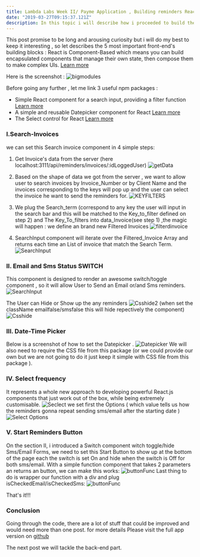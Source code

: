 ```yaml
---
title: Lambda Labs Week II/ Payme Application , Building reminders React /Front-End
date: "2019-03-27T09:15:37.121Z"
description: In this topic i will describe how i proceeded to build the front-end and the bacic backend.
---
```


This post promise to be long and arousing curiosity but i will do my best to keep it interesting , so let describes the 5 most important front-end's building blocks   :
React is Component-Based which means you can build encapsulated components that manage their own state, then compose them to make complex UIs.
[Learn more](https://reactjs.org)

Here is the screenshot :
![bigmodules](https://i.imgur.com/cVhcO0T.jpg)

Before going any further , let me link 3 useful npm packages :

* Simple React component for a search input, providing a filter function [Learn more](https://www.npmjs.com/package/react-search-input)
* A simple and reusable Datepicker component for React [Learn more](https://reactjs.org)
* The Select control for React [Learn more](https://www.npmjs.com/package/react-select)

### I.Search-Invoices
we can set this Search invoice component in 4 simple steps:
1. Get Invoice's data from the server (here localhost:3111/api/reminders/invoices/:idLoggedUser)
![getData](https://i.imgur.com/GAzWaUr.jpg)

2. Based on the shape of data we got from the server , we want to allow user to search invoices by Invoice_Number or by Client Name and the invoices corresponding to the keys will pop up and the user can select the invoice he want to send the reminders for.
![KEYFILTERS](https://i.imgur.com/Cbzurv4.jpg)

3. We plug the Search_term (correspond to any key the user will input in the search bar and this will be matched to the Key_to_filter defined on step 2) and The Key_To_filters into data_Invoice(see step 1) ,the magic will happen : we define an brand new Filtered Invoices
![filterdinvoice](https://i.imgur.com/LYKRdQu.jpg) 

4. SearchInput component will iterate over the Filtered_Invoice Array and returns each time an List of invoice that match the Search Term.
![SearchInput](https://i.imgur.com/vdTKhUr.jpg)

### II. Email and Sms Status SWITCH

This component is designed to render an awesome switch/toggle component , so it will allow User to Send an Email or/and Sms reminders.
![SearchInput](https://i.imgur.com/a6ambeZ.jpg)

The User can Hide or Show up the any reminders 
![Csshide2](https://i.imgur.com/g6eqBSl.jpg)
(when set the className emailfalse/smsfalse this will hide repectively the component)
![Csshide](https://i.imgur.com/0839fgy.jpg)

### III. Date-Time Picker 

Below is a screenshot of how to set the Datepicker . 
![Datepicker](https://i.imgur.com/OOp0p6J.jpg)
We will also need to require the CSS file from this package (or we could provide our own but we are not going to do it just keep it simple with CSS file from this package ).

### IV. Select frequency

It represents a whole new approach to developing powerful React.js components that just work out of the box, while being extremely customisable.
![Seclect](https://i.imgur.com/QlGGeSk.jpg)
 we set first the Options ( which value  tells us how the reminders gonna repeat sending sms/email after the starting date )
![Select Options](https://i.imgur.com/3JaBV48.jpg)

### V. Start Reminders Button

On the section II, i introduced a Switch component witch toggle/hide Sms/Email Forms, we need to set this Start Button to show up at the bottom  of the page each the switch is set On and hide when the switch is Off for both sms/email.
With a simple function component  that takes 2 parameters an returns an button, we can make this works:
![buttonFunc](https://i.imgur.com/qMYZ8AC.jpg)
Last thing to do is wrapper our function with a div and plug isCheckedEmail/isCheckedSms: 
![buttonFunc](https://i.imgur.com/sJuhQ9m.jpg?1)

That's it!!!

### Conclusion
Going through the code, there are a lot of stuff that could be improved and would need more than one post. for more details Please visit the full app version on [github](https://github.com/Lambda-School-Labs/labspt2-pay-me)

The next post we will tackle the back-end part.
